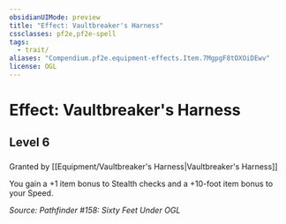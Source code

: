 ```yaml
---
obsidianUIMode: preview
title: "Effect: Vaultbreaker's Harness"
cssclasses: pf2e,pf2e-spell
tags:
  - trait/
aliases: "Compendium.pf2e.equipment-effects.Item.7MgpgF8tOXOiDEwv"
license: OGL
---
```

# Effect: Vaultbreaker's Harness
## Level 6
### 






Granted by [[Equipment/Vaultbreaker's Harness|Vaultbreaker's Harness]]

You gain a +1 item bonus to Stealth checks and a +10-foot item bonus to your Speed.

*Source: Pathfinder #158: Sixty Feet Under*
*OGL*